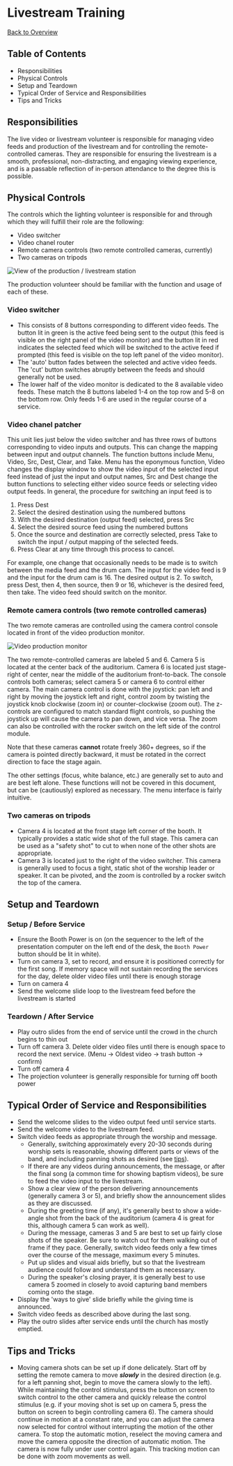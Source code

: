 # Livestream Training
[Back to Overview](README.md)
## Table of Contents
- Responsibilities
- Physical Controls
- Setup and Teardown
- Typical Order of Service and Responsibilities
- Tips and Tricks

## Responsibilities
The live video or livestream volunteer is responsible for managing video feeds and production of the livestream and for controlling the remote-controlled cameras. They are responsible for ensuring the livestream is a smooth, professional, non-distracting, and engaging viewing experience, and is a passable reflection of in-person attendance to the degree this is possible. 

## Physical Controls
The controls which the lighting volunteer is responsible for and through which they will fulfill their role are the following:

- Video switcher
- Video chanel router
- Remote camera controls (two remote controlled cameras, currently)
- Two cameras on tripods

![View of the production / livestream station](./view_of_production_station.jpg)

The production volunteer should be familiar with the function and usage of each of these. 

### Video switcher
- This consists of 8 buttons corresponding to different video feeds. The button lit in green is the active feed being sent to the output (this feed is visible on the right panel of the video monitor) and the button lit in red indicates the selected feed which will be switched to the active feed if prompted (this feed is visible on the top left panel of the video monitor).
- The 'auto' button fades between the selected and active video feeds. The 'cut' button switches abruptly between the feeds and should generally not be used.
- The lower half of the video monitor is dedicated to the 8 available video feeds. These match the 8 buttons labeled 1-4 on the top row and 5-8 on the bottom row. Only feeds 1-6 are used in the regular course of a service. 

### Video chanel patcher
This unit lies just below the video switcher and has three rows of buttons corresponding to video inputs and outputs. This can change the mapping between input and output channels. The function buttons include Menu, Video, Src, Dest, Clear, and Take. Menu has the eponymous function, Video changes the display window to show the video input of the selected input feed instead of just the input and output names, Src and Dest change the button functions to selecting either video source feeds or selecting video output feeds. In general, the procedure for switching an input feed is to 

1. Press Dest
2. Select the desired destination using the numbered buttons
3. With the desired destination (output feed) selected, press Src
4. Select the desired source feed using the numbered buttons
5. Once the source and destination are correctly selected, press Take to switch the input / output mapping of the selected feeds.
6. Press Clear at any time through this process to cancel. 

For example, one change that occasionally needs to be made is to switch between the media feed and the drum cam. The input for the video feed is 9 and the input for the drum cam is 16. The desired output is 2. To switch, press Dest, then 4, then source, then 9 or 16, whichever is the desired feed, then take. The video feed should switch on the monitor. 

### Remote camera controls (two remote controlled cameras)
The two remote cameras are controlled using the camera control console located in front of the video production monitor.

![Video production monitor](./view_of_video_controls_and_monitor.jpg)

The two remote-controlled cameras are labeled 5 and 6. Camera 5 is located at the center back of the auditorium. Camera 6 is located just stage-right of center, near the middle of the auditorium front-to-back. The console controls both cameras; select camera 5 or camera 6 to control either camera. The main camera control is done with the joystick: pan left and right by moving the joystick left and right, control zoom by twisting the joystick knob clockwise (zoom in) or counter-clockwise (zoom out). The z-controls are configured to match standard flight controls, so pushing the joystick up will cause the camera to pan down, and vice versa. The zoom can also be controlled with the rocker switch on the left side of the control module. 

Note that these cameras __cannot__ rotate freely 360+ degrees, so if the camera is pointed directly backward, it must be rotated in the correct direction to face the stage again. 

The other settings (focus, white balance, etc.) are generally set to auto and are best left alone. These functions will not be covered in this document, but can be (cautiously) explored as necessary. The menu interface is fairly intuitive. 

### Two cameras on tripods
- Camera 4 is located at the front stage left corner of the booth. It typically provides a static wide shot of the full stage. This camera can be used as a "safety shot" to cut to when none of the other shots are appropriate.
- Camera 3 is located just to the right of the video switcher. This camera is generally used to focus a tight, static shot of the worship leader or speaker. It can be pivoted, and the zoom is controlled by a rocker switch the top of the camera.

## Setup and Teardown

### Setup / Before Service
- Ensure the Booth Power is on (on the sequencer to the left of the presentation computer on the left end of the desk, the `Booth Power` button should be lit in white). 
- Turn on camera 3, set to record, and ensure it is positioned correctly for the first song. If memory space will not sustain recording the services for the day, delete older video files until there is enough storage
- Turn on camera 4
- Send the welcome slide loop to the livestream feed before the livestream is started

### Teardown / After Service
- Play outro slides from the end of service until the crowd in the church begins to thin out
- Turn off camera 3. Delete older video files until there is enough space to record the next service. (Menu -> Oldest video -> trash button -> confirm)
- Turn off camera 4
- The projection volunteer is generally responsible for turning off booth power

## Typical Order of Service and Responsibilities
- Send the welcome slides to the video output feed until service starts.
- Send the welcome video to the livestream feed.
- Switch video feeds as appropriate through the worship and message. 
  - Generally, switching approximately every 20-30 seconds during worship sets is reasonable, showing different parts or views of the band, and including panning shots as desired (see [tips](#tips-and-tricks)). 
  - If there are any videos during announcements, the message, or after the final song (a common time for showing baptism videos), be sure to feed the video input to the livestream.
  - Show a clear view of the person delivering announcements (generally camera 3 or 5), and briefly show the announcement slides as they are discussed. 
  - During the greeting time (if any), it's generally best to show a wide-angle shot from the back of the auditorium (camera 4 is great for this, although camera 5 can work as well).
  - During the message, cameras 3 and 5 are best to set up fairly close shots of the speaker. Be sure to watch out for them walking out of frame if they pace. Generally, switch video feeds only a few times over the course of the message, maximum every 5 minutes. 
  - Put up slides and visual aids briefly, but so that the livestream audience could follow and understand them as necessary.
  - During the speaker's closing prayer, it is generally best to use camera 5 zoomed in closely to avoid capturing band members coming onto the stage.
- Display the 'ways to give' slide briefly while the giving time is announced.
- Switch video feeds as described above during the last song. 
- Play the outro slides after service ends until the church has mostly emptied. 

## Tips and Tricks
- Moving camera shots can be set up if done delicately. Start off by setting the remote camera to move __*slowly*__ in the desired direction (e.g. for a left panning shot, begin to move the camera slowly to the left). While maintaining the control stimulus, press the button on screen to switch control to the other camera and quickly release the control stimulus (e.g. if your moving shot is set up on camera 5, press the button on screen to begin controlling camera 6). The camera should continue in motion at a constant rate, and you can adjust the camera now selected for control without interrupting the motion of the other camera. To stop the automatic motion, reselect the moving camera and move the camera opposite the direction of automatic motion. The camera is now fully under user control again. This tracking motion can be done with zoom movements as well. 